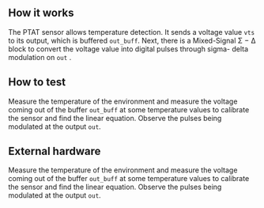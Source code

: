 <!---

This file is used to generate your project datasheet. Please fill in the information below and delete any unused
sections.

You can also include images in this folder and reference them in the markdown. Each image must be less than
512 kb in size, and the combined size of all images must be less than 1 MB.
-->

## How it works

The PTAT sensor allows temperature detection. It sends a voltage value `vts` to its output, which is buffered `out_buff`. Next, there is a Mixed-Signal Σ − ∆ block to convert the voltage value into digital pulses through sigma- delta modulation on `out` .

## How to test

Measure the temperature of the environment and measure the voltage coming out of the buffer `out_buff` at some temperature values to calibrate the sensor and find the linear equation. Observe the pulses being modulated at the output `out`.

## External hardware

Measure the temperature of the environment and measure the voltage coming out of the buffer `out_buff` at some temperature values to calibrate the sensor and find the linear equation. Observe the pulses being modulated at the output `out`.
